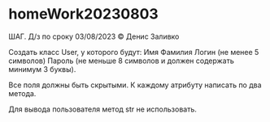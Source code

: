 # homeWork20230803
ШАГ. Д/з по сроку 03/08/2023 © Денис Заливко

Создать класс User, у которого будут:
Имя
Фамилия
Логин (не менее 5 символов)
Пароль (не меньше 8 символов и должен содержать минимум 3 буквы).

Все поля должны быть скрытыми.
К каждому атрибуту написать по два метода.

Для вывода пользователя метод str не использовать.
